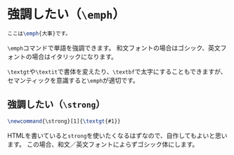 # 強調したい（``\emph``）

```latex
ここは\emph{大事}です。
```

``\emph``コマンドで単語を強調できます。
和文フォントの場合はゴシック、英文フォントの場合はイタリックになります。

``\textgt``や``\textit``で書体を変えたり、``\textbf``で太字にすることもできますが、セマンティックを意識すると``\emph``が適切です。

## 強調したい（``\strong``）

```latex
\newcommand{\strong}[1]{\textgt{#1}}
```

HTMLを書いていると``strong``を使いたくなるはずなので、自作してもよいと思います。
この場合、和文／英文フォントによらずゴシック体にします。
